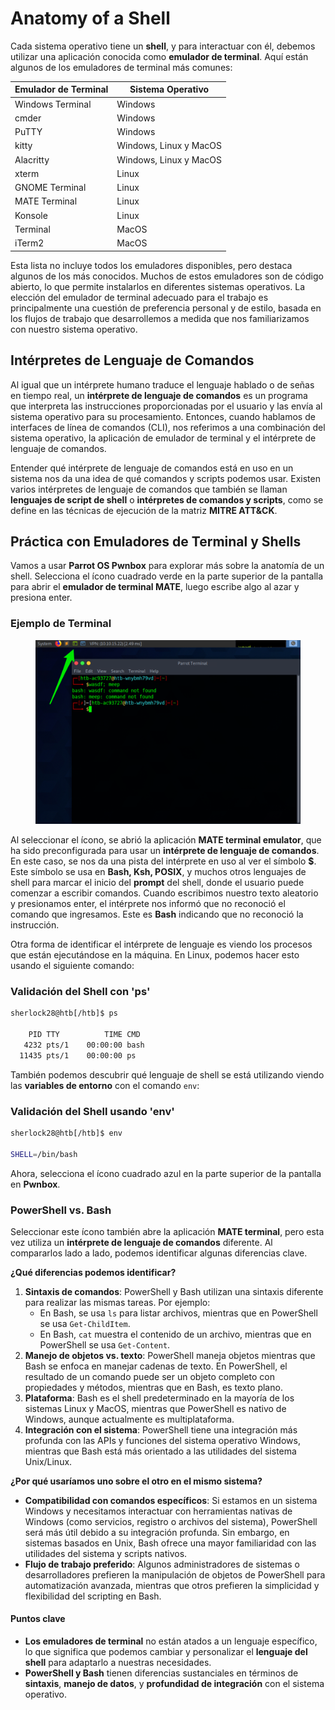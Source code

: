 # Anatomy of a Shell

Cada sistema operativo tiene un **shell**, y para interactuar con él, debemos utilizar una aplicación conocida como **emulador de terminal**. Aquí están algunos de los emuladores de terminal más comunes:

| **Emulador de Terminal** | **Sistema Operativo**  |
| ------------------------ | ---------------------- |
| Windows Terminal         | Windows                |
| cmder                    | Windows                |
| PuTTY                    | Windows                |
| kitty                    | Windows, Linux y MacOS |
| Alacritty                | Windows, Linux y MacOS |
| xterm                    | Linux                  |
| GNOME Terminal           | Linux                  |
| MATE Terminal            | Linux                  |
| Konsole                  | Linux                  |
| Terminal                 | MacOS                  |
| iTerm2                   | MacOS                  |

Esta lista no incluye todos los emuladores disponibles, pero destaca algunos de los más conocidos. Muchos de estos emuladores son de código abierto, lo que permite instalarlos en diferentes sistemas operativos. La elección del emulador de terminal adecuado para el trabajo es principalmente una cuestión de preferencia personal y de estilo, basada en los flujos de trabajo que desarrollemos a medida que nos familiarizamos con nuestro sistema operativo.

## Intérpretes de Lenguaje de Comandos

Al igual que un intérprete humano traduce el lenguaje hablado o de señas en tiempo real, un **intérprete de lenguaje de comandos** es un programa que interpreta las instrucciones proporcionadas por el usuario y las envía al sistema operativo para su procesamiento. Entonces, cuando hablamos de interfaces de línea de comandos (CLI), nos referimos a una combinación del sistema operativo, la aplicación de emulador de terminal y el intérprete de lenguaje de comandos.

Entender qué intérprete de lenguaje de comandos está en uso en un sistema nos da una idea de qué comandos y scripts podemos usar. Existen varios intérpretes de lenguaje de comandos que también se llaman **lenguajes de script de shell** o **intérpretes de comandos y scripts**, como se define en las técnicas de ejecución de la matriz **MITRE ATT\&CK**.

## Práctica con Emuladores de Terminal y Shells

Vamos a usar **Parrot OS Pwnbox** para explorar más sobre la anatomía de un shell. Selecciona el ícono cuadrado verde en la parte superior de la pantalla para abrir el **emulador de terminal MATE**, luego escribe algo al azar y presiona enter.

### **Ejemplo de Terminal**

<figure><img src="../../.gitbook/assets/image (1) (1) (1) (1) (1) (1) (1) (1) (1) (1) (1) (1) (1) (1) (1) (1) (1) (1) (1) (1) (1) (1) (1) (1).png" alt=""><figcaption></figcaption></figure>

Al seleccionar el ícono, se abrió la aplicación **MATE terminal emulator**, que ha sido preconfigurada para usar un **intérprete de lenguaje de comandos**. En este caso, se nos da una pista del intérprete en uso al ver el símbolo **$**. Este símbolo se usa en **Bash, Ksh, POSIX**, y muchos otros lenguajes de shell para marcar el inicio del **prompt** del shell, donde el usuario puede comenzar a escribir comandos. Cuando escribimos nuestro texto aleatorio y presionamos enter, el intérprete nos informó que no reconoció el comando que ingresamos. Este es **Bash** indicando que no reconoció la instrucción.

Otra forma de identificar el intérprete de lenguaje es viendo los procesos que están ejecutándose en la máquina. En Linux, podemos hacer esto usando el siguiente comando:

### **Validación del Shell con 'ps'**

```bash
sherlock28@htb[/htb]$ ps

    PID TTY          TIME CMD
   4232 pts/1    00:00:00 bash
  11435 pts/1    00:00:00 ps
```

También podemos descubrir qué lenguaje de shell se está utilizando viendo las **variables de entorno** con el comando `env`:

### **Validación del Shell usando 'env'**

```bash
sherlock28@htb[/htb]$ env

SHELL=/bin/bash
```

Ahora, selecciona el ícono cuadrado azul en la parte superior de la pantalla en **Pwnbox**.

### PowerShell vs. Bash

Seleccionar este ícono también abre la aplicación **MATE terminal**, pero esta vez utiliza un **intérprete de lenguaje de comandos** diferente. Al compararlos lado a lado, podemos identificar algunas diferencias clave.

**¿Qué diferencias podemos identificar?**

1. **Sintaxis de comandos**: PowerShell y Bash utilizan una sintaxis diferente para realizar las mismas tareas. Por ejemplo:
   * En Bash, se usa `ls` para listar archivos, mientras que en PowerShell se usa `Get-ChildItem`.
   * En Bash, `cat` muestra el contenido de un archivo, mientras que en PowerShell se usa `Get-Content`.
2. **Manejo de objetos vs. texto**: PowerShell maneja objetos mientras que Bash se enfoca en manejar cadenas de texto. En PowerShell, el resultado de un comando puede ser un objeto completo con propiedades y métodos, mientras que en Bash, es texto plano.
3. **Plataforma**: Bash es el shell predeterminado en la mayoría de los sistemas Linux y MacOS, mientras que PowerShell es nativo de Windows, aunque actualmente es multiplataforma.
4. **Integración con el sistema**: PowerShell tiene una integración más profunda con las APIs y funciones del sistema operativo Windows, mientras que Bash está más orientado a las utilidades del sistema Unix/Linux.

**¿Por qué usaríamos uno sobre el otro en el mismo sistema?**

* **Compatibilidad con comandos específicos**: Si estamos en un sistema Windows y necesitamos interactuar con herramientas nativas de Windows (como servicios, registro o archivos del sistema), PowerShell será más útil debido a su integración profunda. Sin embargo, en sistemas basados en Unix, Bash ofrece una mayor familiaridad con las utilidades del sistema y scripts nativos.
* **Flujo de trabajo preferido**: Algunos administradores de sistemas o desarrolladores prefieren la manipulación de objetos de PowerShell para automatización avanzada, mientras que otros prefieren la simplicidad y flexibilidad del scripting en Bash.

#### Puntos clave

* **Los emuladores de terminal** no están atados a un lenguaje específico, lo que significa que podemos cambiar y personalizar el **lenguaje del shell** para adaptarlo a nuestras necesidades.
* **PowerShell y Bash** tienen diferencias sustanciales en términos de **sintaxis**, **manejo de datos**, y **profundidad de integración** con el sistema operativo.
